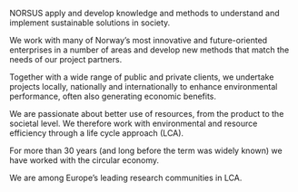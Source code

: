 NORSUS apply and develop knowledge and methods to understand and implement sustainable solutions in society. 

We work with many of Norway’s most innovative and future-oriented enterprises in a number of areas and develop new methods that match the needs of our project partners.

Together with a wide range of public and private clients, we undertake projects locally, nationally and internationally to enhance environmental performance, often also generating economic benefits.

We are passionate about better use of resources, from the product to the societal level. We therefore work with environmental and resource efficiency through a life cycle approach (LCA). 

For more than 30 years (and long before the term was widely known) we have worked with the circular economy. 

We are among Europe’s leading research communities in LCA.
